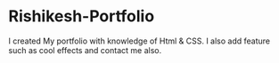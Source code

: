 # Rishikesh-Portfolio
I created My portfolio with knowledge of Html &amp; CSS. I also add feature such as cool effects and contact me also.
